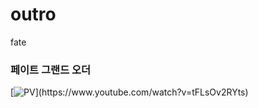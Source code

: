 # outro
fate

### 페이트 그랜드 오더

[![PV](https://cdn.namuwikiusercontent.com/3e/3ea4659b5adb4e7a2ff5f57df78aebf730c42091af18baed7db7616861696885.jpg?)](https://www.youtube.com/watch?v=tFLsOv2RYts)  

